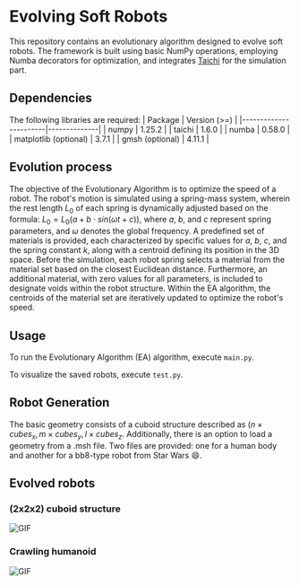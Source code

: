 # Evolving Soft Robots

This repository contains an evolutionary algorithm designed to evolve soft robots. The framework is built using basic NumPy operations, employing Numba decorators for optimization, and integrates <a href="https://www.taichi-lang.org/">Taichi</a> for the simulation part.

## Dependencies
The following libraries are required:
| Package               | Version (>=) |
|-----------------------|--------------|
| numpy                 | 1.25.2       |
| taichi                | 1.6.0        |
| numba                 | 0.58.0       |
| matplotlib (optional) | 3.7.1        |
| gmsh (optional)       | 4.11.1       |

## Evolution process
The objective of the Evolutionary Algorithm is to optimize the speed of a robot. The robot's motion is simulated using a spring-mass system, wherein the rest length $L_0$ of each spring is dynamically adjusted based on the formula: 
$L_0 = L_0 (a + b \cdot sin(ωt + c))$, where $a$, $b$, and $c$ represent spring parameters, and $ω$ denotes the global frequency. A predefined set of materials is provided, each characterized by specific values for $a$, $b$, $c$, and the spring constant $k$, along with a centroid defining its position in the 3D space. Before the simulation, each robot spring selects a material from the material set based on the closest Euclidean distance. Furthermore, an additional material, with zero values for all parameters, is included to designate voids within the robot structure. Within the EA algorithm, the centroids of the material set are iteratively updated to optimize the robot's speed.

## Usage
To run the Evolutionary Algorithm (EA) algorithm, execute `main.py`. 

To visualize the saved robots, execute `test.py`.
 

## Robot Generation
The basic geometry consists of a cuboid structure described as $(n \times cubes_x, m \times cubes_y, l \times cubes_z$. Additionally, there is an option to load a geometry from a .msh file. Two files are provided: one for a human body and another for a bb8-type robot from Star Wars :smile:.

## Evolved robots 

### (2x2x2) cuboid structure
![GIF](2x2.gif)

### Crawling humanoid
![GIF](human.gif)

